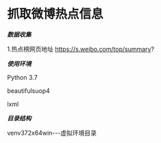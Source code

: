 # 抓取微博热点信息


_**数据收集**_

1.热点榜网页地址
  https://s.weibo.com/top/summary?


_**使用环境**_

Python 3.7

beautifulsuop4

lxml


_**目录结构**_

venv372x64win---虚拟环境目录
